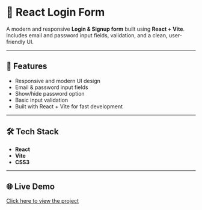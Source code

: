 # 🔐 React Login Form

A modern and responsive **Login & Signup form** built using **React + Vite**.  
Includes email and password input fields, validation, and a clean, user-friendly UI.

---

## 🚀 Features
- Responsive and modern UI design  
- Email & password input fields  
- Show/hide password option  
- Basic input validation  
- Built with React + Vite for fast development  

---

## 🛠️ Tech Stack
- **React**
- **Vite**
- **CSS3**

---

## 🌐 Live Demo
[Click here to view the project](https://github.com/Kaviranjani42/Loginform)



